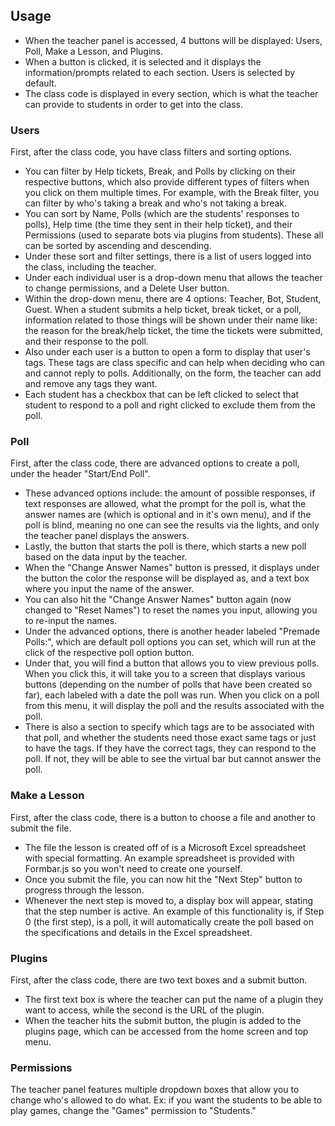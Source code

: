 ## Usage

- When the teacher panel is accessed, 4 buttons will be displayed: Users, Poll, Make a Lesson, and Plugins. 
- When a button is clicked, it is selected and it displays the information/prompts related to each section. Users is selected by default. 
- The class code is displayed in every section, which is what the teacher can provide to students in order to get into the class.

### Users

First, after the class code, you have class filters and sorting options. 
- You can filter by Help tickets, Break, and Polls by clicking on their respective buttons, which also provide different types of filters when you click on them multiple times. For example, with the Break filter, you can filter by who's taking a break and who's not taking a break. 
- You can sort by Name, Polls (which are the students' responses to polls), Help time (the time they sent in their help ticket), and their Permissions (used to separate bots via plugins from students). These all can be sorted by ascending and descending. 
- Under these sort and filter settings, there is a list of users logged into the class, including the teacher. 
- Under each individual user is a drop-down menu that allows the teacher to change permissions, and a Delete User button. 
- Within the drop-down menu, there are 4 options: Teacher, Bot, Student, Guest. When a student submits a help ticket, break ticket, or a poll, information related to those things will be shown under their name like: the reason for the break/help ticket, the time the tickets were submitted, and their response to the poll.
- Also under each user is a button to open a form to display that user's tags. These tags are class specific and can help when deciding who can and cannot reply to polls. Additionally, on the form, the teacher can add and remove any tags they want.
- Each student has a checkbox that can be left clicked to select that student to respond to a poll and right clicked to exclude them from the poll.

### Poll

First, after the class code, there are advanced options to create a poll, under the header "Start/End Poll". 
- These advanced options include: the amount of possible responses, if text responses are allowed, what the prompt for the poll is, what the answer names are (which is optional and in it's own menu), and if the poll is blind, meaning no one can see the results via the lights, and only the teacher panel displays the answers. 
- Lastly, the button that starts the poll is there, which starts a new poll based on the data input by the teacher. 
- When the "Change Answer Names" button is pressed, it displays under the button the color the response will be displayed as, and a text box where you input the name of the answer. 
- You can also hit the "Change Answer Names" button again (now changed to "Reset Names") to reset the names you input, allowing you to re-input the names. 
- Under the advanced options, there is another header labeled "Premade Polls:", which are default poll options you can set, which will run at the click of the respective poll option button. 
- Under that, you will find a button that allows you to view previous polls. When you click this, it will take you to a screen that displays various buttons (depending on the number of polls that have been created so far), each labeled with a date the poll was run. When you click on a poll from this menu, it will display the poll and the results associated with the poll.
- There is also a section to specify which tags are to be associated with that poll, and whether the students need those exact same tags or just to have the tags. If they have the correct tags, they can respond to the poll. If not, they will be able to see the virtual bar but cannot answer the poll.
### Make a Lesson

First, after the class code, there is a button to choose a file and another to submit the file. 
- The file the lesson is created off of is a Microsoft Excel spreadsheet with special formatting. An example spreadsheet is provided with Formbar.js so you won't need to create one yourself. 
- Once you submit the file, you can now hit the "Next Step" button to progress through the lesson. 
- Whenever the next step is moved to, a display box will appear, stating that the step number is active. An example of this functionality is, if Step 0 (the first step), is a poll, it will automatically create the poll based on the specifications and details in the Excel spreadsheet.

### Plugins
First, after the class code, there are two text boxes and a submit button. 
- The first text box is where the teacher can put the name of a plugin they want to access, while the second is the URL of the plugin. 
- When the teacher hits the submit button, the plugin is added to the plugins page, which can be accessed from the home screen and top menu.

### Permissions
The teacher panel features multiple dropdown boxes that allow you to change who's allowed to do what. Ex: if you want the students to be able to play games, change the "Games" permission to "Students."
